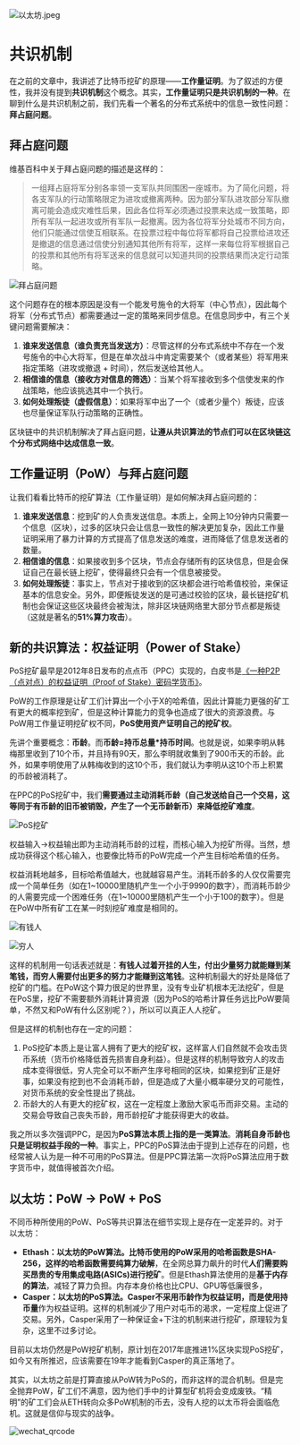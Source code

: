 ![以太坊.jpeg][1]

# 共识机制

在之前的文章中，我讲述了比特币挖矿的原理——**工作量证明**。为了叙述的方便性，我并没有提到**共识机制**这个概念。其实，**工作量证明只是共识机制的一种**。在聊到什么是共识机制之前，我们先看一个著名的分布式系统中的信息一致性问题：**拜占庭问题**。

## 拜占庭问题

维基百科中关于拜占庭问题的描述是这样的：

> 一组拜占庭将军分别各率领一支军队共同围困一座城市。为了简化问题，将各支军队的行动策略限定为进攻或撤离两种。因为部分军队进攻部分军队撤离可能会造成灾难性后果，因此各位将军必须通过投票来达成一致策略，即所有军队一起进攻或所有军队一起撤离。因为各位将军分处城市不同方向，他们只能通过信使互相联系。在投票过程中每位将军都将自己投票给进攻还是撤退的信息通过信使分别通知其他所有将军，这样一来每位将军根据自己的投票和其他所有将军送来的信息就可以知道共同的投票结果而决定行动策略。

![拜占庭问题][2]

这个问题存在的根本原因是没有一个能发号施令的大将军（中心节点），因此每个将军（分布式节点）都需要通过一定的策略来同步信息。在信息同步中，有三个关键问题需要解决：

1. **谁来发送信息（谁负责充当发送方）**：尽管这样的分布式系统中不存在一个发号施令的中心大将军，但是在单次战斗中肯定需要某个（或者某些）将军用来指定策略（进攻或撤退 + 时间），然后发送给其他人。
2. **相信谁的信息（接收方对信息的筛选）**：当某个将军接收到多个信使发来的作战策略，他应该挑选其中一个执行。
3. **如何处理叛徒（虚假信息）**：如果将军中出了一个（或者少量个）叛徒，应该也尽量保证军队行动策略的正确性。

区块链中的共识机制解决了拜占庭问题，**让遵从共识算法的节点们可以在区块链这个分布式网络中达成信息一致**。

## 工作量证明（PoW）与拜占庭问题

让我们看看比特币的挖矿算法（工作量证明）是如何解决拜占庭问题的：

1. **谁来发送信息**：挖到矿的人负责发送信息。本质上，全网上10分钟内只需要一个信息（区块），过多的区块只会让信息一致性的解决更加复杂，因此工作量证明采用了暴力计算的方式提高了信息发送的难度，进而降低了信息发送者的数量。
2. **相信谁的信息**：如果接收到多个区块，节点会存储所有的区块信息，但是会保证自己在最长链上挖矿，使得最终只会有一个信息被接受。
3. **如何处理叛徒**：事实上，节点对于接收到的区块都会进行哈希值校验，来保证基本的信息安全。另外，即便叛徒发送的是可通过校验的区块，最长链挖矿机制也会保证这些区块最终会被淘汰，除非区块链网络里大部分节点都是叛徒（这就是著名的**51%算力攻击**）。

## 新的共识算法：权益证明（Power of Stake）

PoS挖矿最早是2012年8日发布的点点币（PPC）实现的，白皮书是[《一种P2P（点对点）的权益证明（Proof of Stake）密码学货币》](https://peercoin.net/assets/paper/peercoin-paper-cn.pdf)。

PoW的工作原理是让矿工们计算出一个小于X的哈希值，因此计算能力更强的矿工有更大的概率挖到矿，但是这种计算能力的竞争也造成了很大的资源浪费。与PoW用工作量证明挖矿权不同，**PoS使用资产证明自己的挖矿权**。

先讲个重要概念：**币龄**。而**币龄=持币总量\*持币时间**。也就是说，如果李明从韩梅那里收到了10个币，并且持有90天，那么李明就收集到了900币天的币龄。此外，如果李明使用了从韩梅收到的这10个币，我们就认为李明从这10个币上积累的币龄被消耗了。

在PPC的PoS挖矿中，我们**需要通过主动消耗币龄（自己发送给自己一个交易，这等同于有币龄的旧币被销毁，产生了一个无币龄新币）来降低挖矿难度**。

![PoS挖矿][3]

权益输入->权益输出即为主动消耗币龄的过程，而核心输入为挖矿所得。当然，想成功获得这个核心输入，也要像比特币的PoW完成一个产生目标哈希值的任务。

权益消耗地越多，目标哈希值越大，也就越容易产生。消耗币龄多的人仅仅需要完成一个简单任务（如在1~10000里随机产生一个小于9990的数字），而消耗币龄少的人需要完成一个困难任务（在1~10000里随机产生一个小于100的数字）。但是在PoW中所有矿工在某一时刻挖矿难度是相同的。

![有钱人][4]

![穷人][5]

这样的机制用一句话表述就是：**有钱人过着开挂的人生，付出少量努力就能赚到某笔钱，而穷人需要付出更多的努力才能赚到这笔钱**。这种机制最大的好处是降低了挖矿的门槛。在PoW这个算力很足的世界里，没有专业矿机根本无法挖矿，但是在PoS里，挖矿不需要额外消耗计算资源（因为PoS的哈希计算任务远比PoW要简单，不然又和PoW有什么区别呢？），所以可以真正人人挖矿。

但是这样的机制也存在一定的问题：

1. PoS挖矿本质上是让富人拥有了更大的挖矿权，这样富人们自然就不会攻击货币系统（货币价格降低首先损害自身利益）。但是这样的机制导致穷人的攻击成本变得很低，穷人完全可以不断产生序号相同的区块，如果挖到矿正是好事，如果没有挖到也不会消耗币龄，但是造成了大量小概率硬分叉的可能性，对货币系统的安全性提出了挑战。
2. 币龄大的人有更大的挖矿权，这在一定程度上激励大家屯币而非交易。主动的交易会导致自己丧失币龄，用币龄挖矿才能获得更大的收益。

我之所以多次强调PPC，是因为**PoS算法本质上指的是一类算法**。**消耗自身币龄也只是证明权益手段的一种**。事实上，PPC的PoS算法由于提到上述存在的问题，也经常被人认为是一种不可用的PoS算法。但是PPC算法第一次将PoS算法应用于数字货币中，就值得被首次介绍。

## 以太坊：PoW -> PoW + PoS

不同币种所使用的PoW、PoS等共识算法在细节实现上是存在一定差异的。对于以太坊：

- **Ethash：以太坊的PoW算法。**比特币使用的PoW采用的哈希函数是SHA-256，这样的哈希函数需要**纯算力破解**，在全网总算力飙升的时代**人们需要购买昂贵的专用集成电路(ASICs)进行挖矿**。但是Ethash算法使用的是**基于内存的算法**，减轻了算力负担。内存本身价格也比CPU、GPU等低廉很多，
- **Casper：以太坊的PoS算法。**Casper不采用币龄作为权益证明，而是使用**持币量**作为权益证明。这样的机制减少了用户对屯币的渴求，一定程度上促进了交易。另外，Casper采用了一种保证金+下注的机制来进行挖矿，原理较为复杂，这里不过多讨论。

目前以太坊仍然是PoW挖矿机制，原计划在2017年底推进1%区块实现PoS挖矿，如今又有所推迟，应该需要在19年才能看到Casper的真正落地了。

其实，以太坊之前是打算直接从PoW转为PoS的，而非这样的混合机制。但是完全抛弃PoW，矿工们不满意，因为他们手中的计算型矿机将会变成废铁。“精明”的矿工们会从ETH转向众多PoW机制的币去，没有人挖的以太币将会面临危机。这就是信仰与现实的战争。

![wechat_qrcode](http://7xoqy3.com1.z0.glb.clouddn.com/wechat_public_account.jpg)


  [1]: http://blockchain8.tech/usr/uploads/2018/04/506210745.jpeg
  [2]: http://blockchain8.tech/usr/uploads/2018/04/1809860871.png
  [3]: http://blockchain8.tech/usr/uploads/2018/04/473518971.jpg
  [4]: http://blockchain8.tech/usr/uploads/2018/04/3571889520.jpg
  [5]: http://blockchain8.tech/usr/uploads/2018/04/2011783744.jpg  